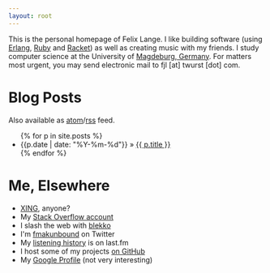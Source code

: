 ```yaml
---
layout: root
---
```

This is the personal homepage of Felix Lange.  I like building software (using [Erlang](http://erlang.org),
[Ruby](http://ruby-lang.org) and [Racket](http://racket-lang.org)) as well as creating music with my friends.
I study computer science at the University of [Magdeburg, Germany][maps].
For matters most urgent, you may send electronic mail to
<span class="mail">fjl [at] twurst [dot] com</span>.

[maps]: http://maps.google.com/maps?f=q&amp;source=s_q&amp;hl=en&amp;q=Magdeburg,+Saxony-Anhalt,+Germany&amp;sll=37.09024,-95.712891&amp;sspn=32.197599,56.337891&amp;ie=UTF8&amp;cd=1&amp;geocode=FYx0GwMd3Y-xAA&amp;split=0&amp;hq=&amp;hnear=Magdeburg,+Saxony-Anhalt,+Germany&amp;ll=52.177721,11.636581&amp;spn=12.463064,28.168945&amp;t=h&amp;z=5

Blog Posts
==========
Also available as [atom](/feed/atom.xml)/[rss](/feed/rss.xml) feed.

<ul>
{% for p in site.posts %}
<li><span class="pdate">{{p.date | date: "%Y-%m-%d"}} &raquo;</span> <a href="{{ p.url }}">{{ p.title }}</a></li>
{% endfor %}
</ul>

Me, Elsewhere
=============
- <a rel="me" href="https://www.xing.com/profile/Felix_Lange11">XING</a>, anyone?
- My <a rel="me" href="http://stackoverflow.com/users/252612/felix-lange">Stack Overflow account</a>
- I slash the web with <a rel="me" href="http://blekko.com/user/fjl">blekko</a>
- I'm <a rel="me" href="http://twitter.com/fmakunbound">fmakunbound</a> on Twitter
- My <a rel="me" href="http://last.fm/user/polenkommutator">listening history</a> is on last.fm
- I host some of my projects <a rel="me" href="http://github.com/fjl">on GitHub</a>
- My <a rel="me" href="http://www.google.com/profiles/twursted">Google Profile</a> (not very interesting)

<div id="twitter">&nbsp;</div>
<div id="lastfm">&nbsp;</div>
<script type="text/javascript" src="http://ws.audioscrobbler.com/2.0/?method=user.recentTracks&amp;user=polenkommutator&amp;limit=10&amp;api_key=ca736a9da66216e778c1a909f827fd44&amp;format=json&amp;callback=Website.lastfm">
</script>
<script type="text/javascript" src="http://twitter.com/statuses/user_timeline/fmakunbound.json?count=10&amp;callback=Website.twitter">
</script>
